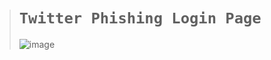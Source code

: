 > # `Twitter Phishing Login Page`
>
> ![image](https://github.com/imvickykumar/Twitter-Phishing-Login-Page/assets/50515418/2a0e34e2-62da-4134-af81-d1f1fd518e5a)

